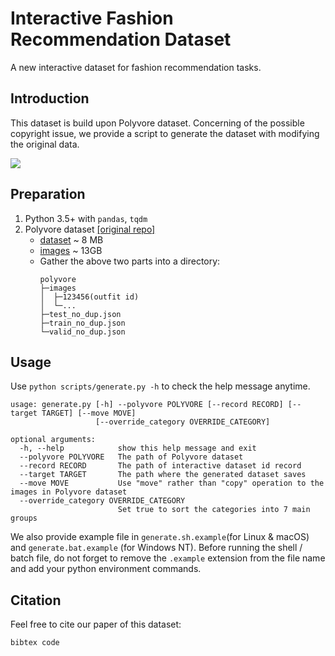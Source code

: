 # Interactive Fashion Recommendation Dataset

A new interactive dataset for fashion recommendation tasks.

## Introduction
This dataset is build upon Polyvore dataset. Concerning of the possible copyright issue, we provide a script to generate the dataset with modifying the original data.

![](https://github.com/fang2hou/polyvore-interactive/raw/doc/workflow.svg)

## Preparation

1. Python 3.5+ with `pandas`, `tqdm`
2. Polyvore dataset [[original repo]](https://github.com/xthan/polyvore-dataset) 
   - [dataset](https://raw.githubusercontent.com/xthan/polyvore-dataset/master/polyvore.tar.gz) ~ 8 MB
   - [images](https://drive.google.com/file/d/0B4Eo9mft9jwoNm5WR3ltVkJWX0k/view?resourcekey=0-U-30d1POF7IlnAE5bzOzPA) ~ 13GB
   - Gather the above two parts into a directory:
      ```
      polyvore
      ├─images
      │  ├─123456(outfit id)
      │  └─...
      ├─test_no_dup.json
      ├─train_no_dup.json
      └─valid_no_dup.json

      ```   

## Usage

Use `python scripts/generate.py -h` to check the help message anytime.

```
usage: generate.py [-h] --polyvore POLYVORE [--record RECORD] [--target TARGET] [--move MOVE]
                   [--override_category OVERRIDE_CATEGORY]

optional arguments:
  -h, --help            show this help message and exit
  --polyvore POLYVORE   The path of Polyvore dataset
  --record RECORD       The path of interactive dataset id record
  --target TARGET       The path where the generated dataset saves
  --move MOVE           Use "move" rather than "copy" operation to the images in Polyvore dataset
  --override_category OVERRIDE_CATEGORY
                        Set true to sort the categories into 7 main groups
```

We also provide example file in `generate.sh.example`(for Linux & macOS) and `generate.bat.example` (for Windows NT). Before running the shell / batch file, do not forget to remove the `.example` extension from the file name and add your python environment commands.

## Citation
Feel free to cite our paper of this dataset:

```
bibtex code

```

